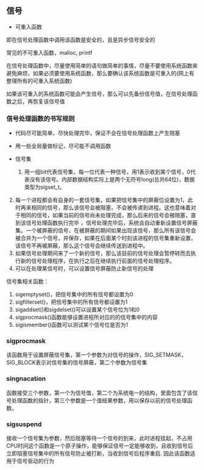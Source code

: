 ##  信号

-  可重入函数

  即在信号处理函数中调用该函数是安全的，且是异步信号安全的

  常见的不可重入函数，malloc, printf

  在信号处理函数中，尽量使用简单的语句做简单的事情，尽量不要使用系统函数来避免麻烦，如果必须要使用系统函数，那么要确认该系统函数是可重入的(网上有整理所有的可重入系统函数)

  如果该可重入的系统函数可能会产生信号，那么可以先备份信号值，在信号处理函数之后，再恢复该信号值

### 信号处理函数的书写规则

- 代码尽可能简单，尽快处理完毕，保证不会在信号处理函数上产生阻塞
- 用一些全局量做标记，尽可能不调用函数

- 信号集

  1. 用一组bit代表信号集，每一位代表一种信号，用1表示收到某个信号，0代表没有该信号。内部数据结构实际上是两个无符号long(总共64位)，数据类型为sigset_t。
2. 每一个进程都会有自身的一套信号集，如果把信号集中的屏蔽位设置为1，此时再来相同的信号，那么该信号会被阻塞，不会被传递到进程。这也意味着对于相同的信号，如果当前的信号尚未处理完成，那么后来的信号会被阻塞，直到该信号处理函数执行完毕 ，信号处理完毕后，系统会自动重新设置信号屏蔽集。一个被屏蔽的信号，在被屏蔽的期间如果出现该信号，那么所有该信号会被合并为一个信号，并保存，如果在后面某个时刻该进程的信号集重新设置，该信号不再被屏蔽，那么这个信号会继续传送到进程中。
  3. 如果信号处理期间来了一个新的信号，那么该目前的信号处理会暂停转而去执行新的信号处理程序，在执行之后在继续执行前面的信号处理程序。
4. 可以在处理某信号时，可以设置信号屏蔽防止新信号的处理

  信号集相关函数：

  1. sigemptyset()，把信号集中的所有信号都设置为0
  2. sigfilterset()，把信号集中的所有信号都设置为1
  3. sigaddset()和sigdelset()可以设置某个信号位为1和0
  4. sigprocmask()函数能够设置进程所对应的的信号集中的内容
  5. sigismember()函数可以测试某个信号位是否为1



### sigprocmask

该函数用于设置屏蔽信号集，第一个参数为对信号的操作，SIG_SETMASK，SIG_BLOCK表示对信号集的信号屏蔽，第二个参数为信号集



### singnacation

函数接受三个参数，第一个为信号值，第二个为系统电一的结构，里面包含了该信号处理函数的指针，第三个参数是一个值结果参数，用以保存以前的信号处理函数。

### sigsuspend

接收一个信号集为参数，然后阻塞等待一个信号的到来，此时进程挂起，不占用CPU时间这个函数是一个原子操作，能够保证信号一定能够收到，且收到信号后立即阻塞信号集中的所有信号防止被打断，当收到信号后程序重启. 因此该函数适用于信号驱动的行为



### 